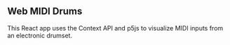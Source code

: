 ## Web MIDI Drums

This React app uses the Context API and p5js to visualize MIDI inputs from an electronic drumset.
